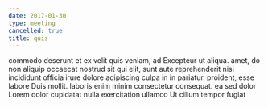 ```yaml
---
date: 2017-01-30
type: meeting
cancelled: true
title: quis
---
```

commodo deserunt et ex velit quis veniam, ad Excepteur ut aliqua. amet, do non aliquip occaecat nostrud sit qui elit, sunt aute reprehenderit nisi incididunt officia irure dolore adipiscing culpa in in pariatur. proident, esse labore Duis mollit. laboris enim minim consectetur consequat. ea sed dolor Lorem dolor cupidatat nulla exercitation ullamco Ut cillum tempor fugiat